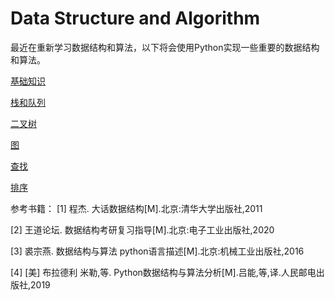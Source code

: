 

# Data Structure and Algorithm

最近在重新学习数据结构和算法，以下将会使用Python实现一些重要的数据结构和算法。


[基础知识](./基础知识.md) 

[栈和队列](./栈和队列.md) 

[二叉树](./二叉树.md)

[图](./图.md)

[查找](./查找.md)

[排序](./排序.md)


参考书籍：
[1] 程杰. 大话数据结构[M].北京:清华大学出版社,2011

[2] 王道论坛. 数据结构考研复习指导[M].北京:电子工业出版社,2020

[3] 裘宗燕. 数据结构与算法 python语言描述[M].北京:机械工业出版社,2016

[4] [美] 布拉德利 米勒,等. Python数据结构与算法分析[M].吕能,等,译.人民邮电出版社,2019
